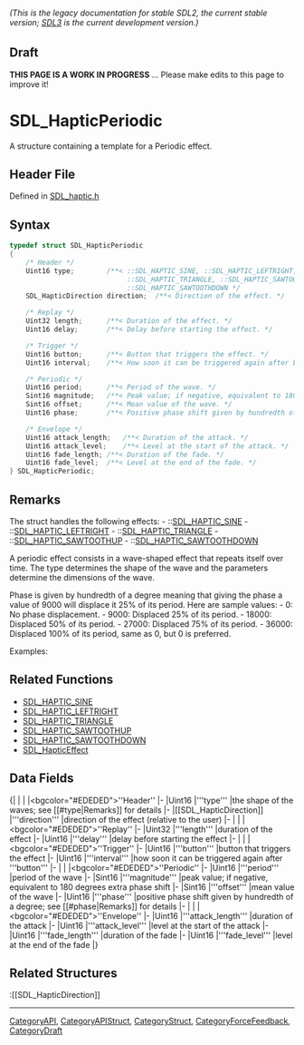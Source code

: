 ###### (This is the legacy documentation for stable SDL2, the current stable version; [SDL3](https://wiki.libsdl.org/SDL3/) is the current development version.)

## Draft

**THIS PAGE IS A WORK IN PROGRESS** ... Please make edits to this page to improve it!
# SDL_HapticPeriodic

A structure containing a template for a Periodic effect.

## Header File

Defined in [SDL_haptic.h](https://github.com/libsdl-org/SDL/blob/SDL2/include/SDL_haptic.h)

## Syntax

```c
typedef struct SDL_HapticPeriodic
{
    /* Header */
    Uint16 type;        /**< ::SDL_HAPTIC_SINE, ::SDL_HAPTIC_LEFTRIGHT,
                             ::SDL_HAPTIC_TRIANGLE, ::SDL_HAPTIC_SAWTOOTHUP or
                             ::SDL_HAPTIC_SAWTOOTHDOWN */
    SDL_HapticDirection direction;  /**< Direction of the effect. */

    /* Replay */
    Uint32 length;      /**< Duration of the effect. */
    Uint16 delay;       /**< Delay before starting the effect. */

    /* Trigger */
    Uint16 button;      /**< Button that triggers the effect. */
    Uint16 interval;    /**< How soon it can be triggered again after button. */

    /* Periodic */
    Uint16 period;      /**< Period of the wave. */
    Sint16 magnitude;   /**< Peak value; if negative, equivalent to 180 degrees extra phase shift. */
    Sint16 offset;      /**< Mean value of the wave. */
    Uint16 phase;       /**< Positive phase shift given by hundredth of a degree. */

    /* Envelope */
    Uint16 attack_length;   /**< Duration of the attack. */
    Uint16 attack_level;    /**< Level at the start of the attack. */
    Uint16 fade_length; /**< Duration of the fade. */
    Uint16 fade_level;  /**< Level at the end of the fade. */
} SDL_HapticPeriodic;
```

## Remarks

The struct handles the following effects: -
::[SDL_HAPTIC_SINE](SDL_HAPTIC_SINE) -
::[SDL_HAPTIC_LEFTRIGHT](SDL_HAPTIC_LEFTRIGHT) -
::[SDL_HAPTIC_TRIANGLE](SDL_HAPTIC_TRIANGLE) -
::[SDL_HAPTIC_SAWTOOTHUP](SDL_HAPTIC_SAWTOOTHUP) -
::[SDL_HAPTIC_SAWTOOTHDOWN](SDL_HAPTIC_SAWTOOTHDOWN)

A periodic effect consists in a wave-shaped effect that repeats itself over
time. The type determines the shape of the wave and the parameters
determine the dimensions of the wave.

Phase is given by hundredth of a degree meaning that giving the phase a
value of 9000 will displace it 25% of its period. Here are sample values: -
0: No phase displacement. - 9000: Displaced 25% of its period. - 18000:
Displaced 50% of its period. - 27000: Displaced 75% of its period. - 36000:
Displaced 100% of its period, same as 0, but 0 is preferred.

Examples:

## Related Functions

* [SDL_HAPTIC_SINE](SDL_HAPTIC_SINE)
* [SDL_HAPTIC_LEFTRIGHT](SDL_HAPTIC_LEFTRIGHT)
* [SDL_HAPTIC_TRIANGLE](SDL_HAPTIC_TRIANGLE)
* [SDL_HAPTIC_SAWTOOTHUP](SDL_HAPTIC_SAWTOOTHUP)
* [SDL_HAPTIC_SAWTOOTHDOWN](SDL_HAPTIC_SAWTOOTHDOWN)
* [SDL_HapticEffect](SDL_HapticEffect)


## Data Fields

{|
|
|
|<bgcolor="#EDEDED">''Header''
|-
|Uint16
|'''type'''
|the shape of the waves; <!-- one of the effects handled by this structure --> see [[#type|Remarks]] for details
|-
|[[SDL_HapticDirection]]
|'''direction'''
|direction of the effect (relative to the user)
|-
|
|
|<bgcolor="#EDEDED">''Replay''
|-
|Uint32
|'''length'''
|duration of the effect <!-- (is this the same as # of cycles? always in ms?) --> 
|-
|Uint16
|'''delay'''
|delay before starting the effect <!-- (ms?) --> 
|-
|
|
|<bgcolor="#EDEDED">''Trigger''
|-
|Uint16
|'''button'''
|button that triggers the effect
|-
|Uint16
|'''interval'''
|how soon it can be triggered again after '''button''' <!-- (ms?) (delay between individual waves or before the effect can be used again?) --> 
|-
|
|
|<bgcolor="#EDEDED">''Periodic''
|-
|Uint16
|'''period'''
|period of the wave <!-- (ms?) (like frequency, duration from start to start?) --> 
|-
|Sint16
|'''magnitude'''
|peak value; if negative, equivalent to 180 degrees extra phase shift <!-- (units?) (like amplitude?) --> 
|-
|Sint16
|'''offset'''
|mean value of the wave <!-- (what aspect of the wave is being offset from what other marker? Is this the distance between waves?) --> 
|-
|Uint16
|'''phase'''
|positive phase shift given by hundredth of a degree; see [[#phase|Remarks]] for details <!-- (Is this what creates the flat tops? What is the definition of a cycle, 1 sec?) --> 
|-
|
|
|<bgcolor="#EDEDED">''Envelope''
|-
|Uint16
|'''attack_length'''
|duration of the attack <!-- (ms?) --> 
|-
|Uint16
|'''attack_level'''
|level at the start of the attack <!-- (units?) --> 
|-
|Uint16
|'''fade_length'''
|duration of the fade <!-- (ms?) --> 
|-
|Uint16
|'''fade_level'''
|level at the end of the fade <!-- (units?) --> 
|}

## Related Structures

:[[SDL_HapticDirection]]

----
[CategoryAPI](CategoryAPI), [CategoryAPIStruct](CategoryAPIStruct), [CategoryStruct](CategoryStruct), [CategoryForceFeedback](CategoryForceFeedback), [CategoryDraft](CategoryDraft)


